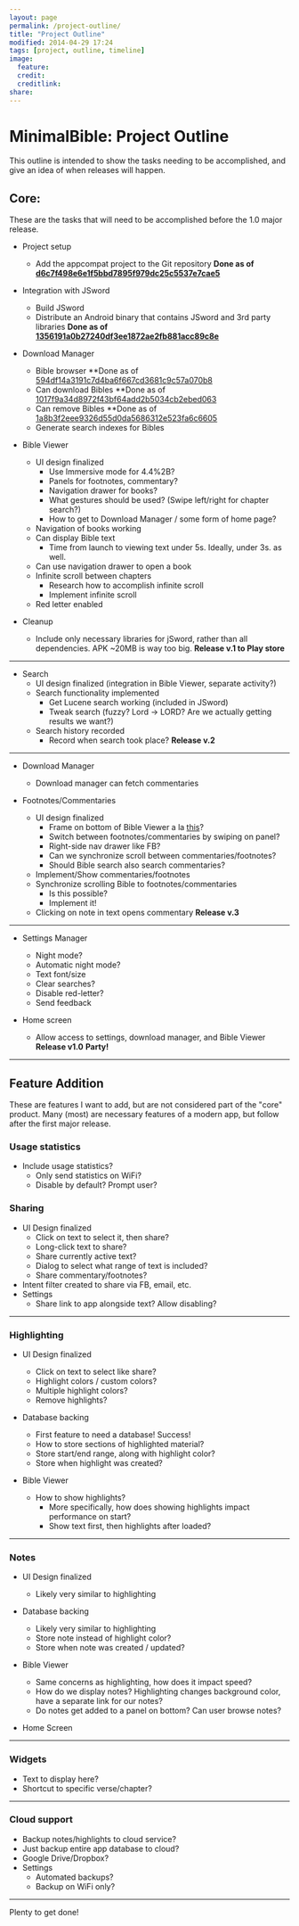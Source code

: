 ```yaml
---
layout: page
permalink: /project-outline/
title: "Project Outline"
modified: 2014-04-29 17:24
tags: [project, outline, timeline]
image:
  feature: 
  credit: 
  creditlink: 
share: 
---
```


# MinimalBible: Project Outline

This outline is intended to show the tasks needing to be accomplished, and give an idea of when releases will happen.


##  Core:

These are the tasks that will need to be accomplished before the 1.0 major release.


  * Project setup
    * Add the appcompat project to the Git repository
**Done as of [d6c7f498e6e1f5bbd7895f979dc25c5537e7cae5][1]**


  * Integration with JSword
    * Build JSword
    * Distribute an Android binary that contains JSword and 3rd party libraries
**Done as of [1356191a0b27240df3ee1872ae2fb881acc89c8e][2]**


  * Download Manager

    * Bible browser
	**Done as of [594df14a3191c7d4ba6f667cd3681c9c57a070b8](https://github.com/MinimalBible/MinimalBible/commit/594df14a3191c7d4ba6f667cd3681c9c57a070b8)
    * Can download Bibles
	**Done as of [1017f9a34d8972f43bf64add2b5034cb2ebed063](https://github.com/MinimalBible/MinimalBible/commit/1017f9a34d8972f43bf64add2b5034cb2ebed063)
    * Can remove Bibles
	**Done as of [1a8b3f2eee9326d55d0da5686312e523fa6c6605](https://github.com/MinimalBible/MinimalBible/commit/1a8b3f2eee9326d55d0da5686312e523fa6c6605)
    * Generate search indexes for Bibles
  * Bible Viewer

    * UI design finalized
      * Use Immersive mode for 4.4%2B?
      * Panels for footnotes, commentary?
      * Navigation drawer for books?
      * What gestures should be used? (Swipe left/right for chapter search?)
      * How to get to Download Manager / some form of home page?
    * Navigation of books working
    * Can display Bible text
      * Time from launch to viewing text under 5s. Ideally, under 3s. as well.
    * Can use navigation drawer to open a book
    * Infinite scroll between chapters
      * Research how to accomplish infinite scroll
      * Implement infinite scroll
    * Red letter enabled
  * Cleanup

    * Include only necessary libraries for jSword, rather than all dependencies. APK ~20MB is way too big.
**Release v.1 to Play store**


* * *

  * Search
    * UI design finalized (integration in Bible Viewer, separate activity?)
    * Search functionality implemented
      * Get Lucene search working (included in JSword)
      * Tweak search (fuzzy? Lord -&gt; LORD? Are we actually getting results we want?)
    * Search history recorded
      * Record when search took place?
**Release v.2**


* * *

  * Download Manager

    * Download manager can fetch commentaries
  * Footnotes/Commentaries

    * UI design finalized
      * Frame on bottom of Bible Viewer a la [this][3]?
      * Switch between footnotes/commentaries by swiping on panel?
      * Right-side nav drawer like FB?
      * Can we synchronize scroll between commentaries/footnotes?
      * Should Bible search also search commentaries?
    * Implement/Show commentaries/footnotes
    * Synchronize scrolling Bible to footnotes/commentaries
      * Is this possible?
      * Implement it!
    * Clicking on note in text opens commentary
**Release v.3**


* * *

  * Settings Manager

    * Night mode?
    * Automatic night mode?
    * Text font/size
    * Clear searches?
    * Disable red-letter?
    * Send feedback
  * Home screen

    * Allow access to settings, download manager, and Bible Viewer
**Release v1.0**
**Party!**


* * *

##  Feature Addition

These are features I want to add, but are not considered part of the "core" product. Many (most) are necessary features of a modern app, but follow after the first major release.


###  Usage statistics

  * Include usage statistics?
    * Only send statistics on WiFi?
    * Disable by default? Prompt user?

###  Sharing

  * UI Design finalized
    * Click on text to select it, then share?
    * Long-click text to share?
    * Share currently active text?
    * Dialog to select what range of text is included?
    * Share commentary/footnotes?
  * Intent filter created to share via FB, email, etc.
  * Settings
    * Share link to app alongside text? Allow disabling?

* * *

###  Highlighting

  * UI Design finalized

    * Click on text to select like share?
    * Highlight colors / custom colors?
    * Multiple highlight colors?
    * Remove highlights?
  * Database backing

    * First feature to need a database! Success!
    * How to store sections of highlighted material?
    * Store start/end range, along with highlight color?
    * Store when highlight was created?
  * Bible Viewer

    * How to show highlights?
      * More specifically, how does showing highlights impact performance on start?
      * Show text first, then highlights after loaded?

* * *

###  Notes

  * UI Design finalized

    * Likely very similar to highlighting
  * Database backing

    * Likely very similar to highlighting
    * Store note instead of highlight color?
    * Store when note was created / updated?
  * Bible Viewer

    * Same concerns as highlighting, how does it impact speed?
    * How do we display notes? Highlighting changes background color, have a separate link for our notes?
    * Do notes get added to a panel on bottom? Can user browse notes?
  * Home Screen


* * *

###  Widgets

  * Text to display here?
  * Shortcut to specific verse/chapter?

* * *

###  Cloud support

  * Backup notes/highlights to cloud service?
  * Just backup entire app database to cloud?
  * Google Drive/Dropbox?
  * Settings
    * Automated backups?
    * Backup on WiFi only?

* * *

Plenty to get done!

   [1]: https://github.com/DjBushido/MinimalBible/commit/d6c7f498e6e1f5bbd7895f979dc25c5537e7cae5
   [2]: https://github.com/DjBushido/MinimalBible/commit/1356191a0b27240df3ee1872ae2fb881acc89c8e
   [3]: http://blog.neteril.org/blog/2013/10/10/framelayout-your-best-ui-friend/

